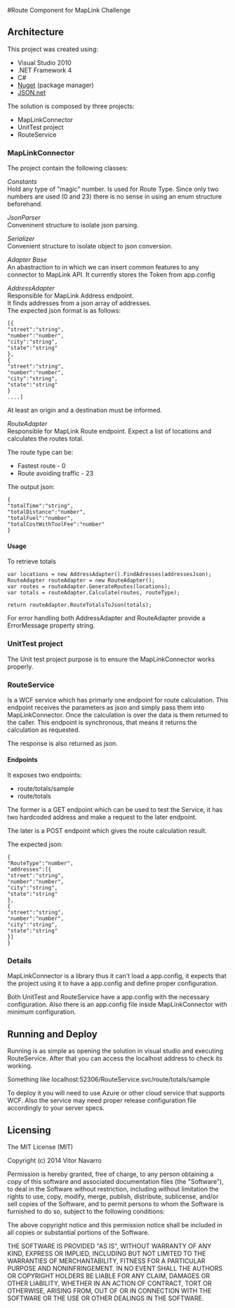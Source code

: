 #Route Component for MapLink Challenge

## Architecture

This project was created using:  

* Visual Studio 2010
* .NET Framework 4
* C#
* [Nuget](http://www.nuget.org/) (package manager)
* [JSON.net](http://james.newtonking.com/json)

The solution is composed by three projects:  

* MapLinkConnector
* UnitTest project
* RouteService

### MapLinkConnector

The project contain the following classes:  

*Constants*  
Hold any type of "magic" number. Is used for Route Type. Since only two numbers are used (0 and 23) there is no sense in using an enum structure beforehand.

*JsonParser*  
Conveninent structure to isolate json parsing.

*Serializer*  
Convenient structure to isolate object to json conversion.

*Adapter Base*  
An abastraction to in which we can insert common features to any connector to MapLink API. It currently stores the Token from app.config

*AddressAdapter*   
Responsible for MapLink Address endpoint.  
It finds addresses from a json array of addresses.  
The expected json format is as follows:

```
[{ 
"street":"string",
"number":"number",
"city":"string",
"state":"string"
},
{ 
"street":"string",
"number":"number",
"city":"string",
"state":"string"
}
....]
```
At least an origin and a destination must be informed.

*RouteAdapter*  
Responsible for MapLink Route endpoint.
Expect a list of locations and calculates the routes total.

The route type can be:
* Fastest route - 0
* Route avoiding traffic - 23

The output json:
```
{
"totalTime":"string",
"totalDistance":"number",
"totalFuel":"number",
"totalCostWithToolFee":"number"
}
```

#### Usage

To retrieve totals


```
var locations = new AddressAdapter().FindAdresses(addressesJson);
RouteAdapter routeAdapter = new RouteAdapter();
var routes = routeAdapter.GenerateRoutes(locations);
var totals = routeAdapter.Calculate(routes, routeType);

return routeAdapter.RouteTotalsToJson(totals);
```

For error handling both AddressAdapter and RouteAdapter provide a ErrorMessage property string.

### UnitTest project

The Unit test project purpose is to ensure the MapLinkConnector works properly.

### RouteService

Is a WCF service which has primarly one endpoint for route calculation. This endpoint receives the parameters as json and simply pass them into MapLinkConnector. Once the calculation is over the data is them returned to the caller. This endpoint is synchronous, that means it returns the calculation as requested.

The response is also returned as json.

#### Endpoints

It exposes two endpoints:

* route/totals/sample
* route/totals

The former is a GET endpoint which can be used to test the Service, it has two hardcoded address and make a request to the later endpoint.

The later is a POST endpoint which gives the route calculation result. 

The expected json:
```
{
"RouteType":"number", 
"addresses":[{ 
"street":"string",
"number":"number",
"city":"string",
"state":"string"
},
{ 
"street":"string",
"number":"number",
"city":"string",
"state":"string"
}]
}
```

### Details

MapLinkConnector is a library thus it can't load a app.config, it expects that the project using it to have a app.config and define proper configuration.

Both UnitTest and RouteService have a app.config with the necessary configuration. Also there is an app.config file inside MapLinkConnector with minimum configuration.

## Running and Deploy

Running is as simple as opening the solution in visual studio and  executing RouteService. After that you can access the localhost address to check its working.  

Something like localhost:52306/RouteService.svc/route/totals/sample

To deploy it you will need to use Azure or other cloud service that supports WCF. Also the service may need proper release configuration file accordingly to your server specs.

## Licensing

The MIT License (MIT)

Copyright (c) 2014 Vitor Navarro

Permission is hereby granted, free of charge, to any person obtaining a copy of this software and associated documentation files (the "Software"), to deal in the Software without restriction, including without limitation the rights to use, copy, modify, merge, publish, distribute, sublicense, and/or sell copies of the Software, and to permit persons to whom the Software is furnished to do so, subject to the following conditions:

The above copyright notice and this permission notice shall be included in all copies or substantial portions of the Software.

THE SOFTWARE IS PROVIDED "AS IS", WITHOUT WARRANTY OF ANY KIND, EXPRESS OR IMPLIED, INCLUDING BUT NOT LIMITED TO THE WARRANTIES OF MERCHANTABILITY, FITNESS FOR A PARTICULAR PURPOSE AND NONINFRINGEMENT. IN NO EVENT SHALL THE AUTHORS OR COPYRIGHT HOLDERS BE LIABLE FOR ANY CLAIM, DAMAGES OR OTHER LIABILITY, WHETHER IN AN ACTION OF CONTRACT, TORT OR OTHERWISE, ARISING FROM, OUT OF OR IN CONNECTION WITH THE SOFTWARE OR THE USE OR OTHER DEALINGS IN THE SOFTWARE.
